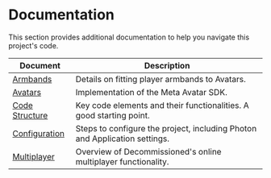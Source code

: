 # Documentation

This section provides additional documentation to help you navigate this project's code.

| Document | Description |
| - | - |
| [Armbands](./Armbands.md) | Details on fitting player armbands to Avatars. |
| [Avatars](./Avatars.md) | Implementation of the Meta Avatar SDK. |
| [Code Structure](./CodeStructure.md) | Key code elements and their functionalities. A good starting point. |
| [Configuration](./Configuration.md) | Steps to configure the project, including Photon and Application settings. |
| [Multiplayer](./Multiplayer.md) | Overview of Decommissioned's online multiplayer functionality. |

